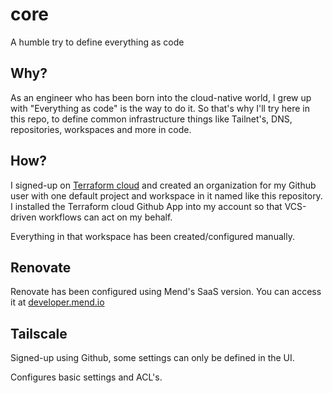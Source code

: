 # core

A humble try to define everything as code

## Why? 

As an engineer who has been born into the cloud-native world, I grew up with "Everything as code" is the way to do it. So that's why I'll try here in this repo, to define common infrastructure things like Tailnet's, DNS, repositories, workspaces and more in code.

## How?

I signed-up on [Terraform cloud](https://app.terraform.io/session) and created an organization for my Github user with one default project and workspace in it named like this repository. I installed the Terraform cloud Github App into my account so that VCS-driven workflows can act on my behalf.

Everything in that workspace has been created/configured manually.

## Renovate

Renovate has been configured using Mend's SaaS version. You can access it at [developer.mend.io](https://developer.mend.io)

## Tailscale

Signed-up using Github, some settings can only be defined in the UI.

Configures basic settings and ACL's.
